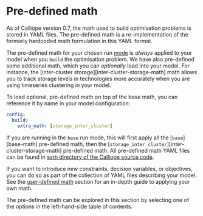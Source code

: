 # Pre-defined math

As of Calliope version 0.7, the math used to build optimisation problems is stored in YAML files.
The pre-defined math is a re-implementation of the formerly hardcoded math formulation in this YAML format.

The pre-defined math for your chosen run [mode](../creating/config.md#configbuildmode) is _always_ applied to your model when you `build` the optimisation problem.
We have also pre-defined some additional math, which you can _optionally_ load into your model.
For instance, the [inter-cluster storage][inter-cluster-storage-math] math allows you to track storage levels in technologies more accurately when you are using timeseries clustering in your model.

To load optional, pre-defined math on top of the base math, you can reference it by name in your model configuration:

```yaml
config:
  build:
    extra_math: [storage_inter_cluster]
```

If you are running in the `base` run mode, this will first apply all the [`base`][base-math] pre-defined math, then the [`storage_inter_cluster`][inter-cluster-storage-math] pre-defined math.
All pre-defined math YAML files can be found in [`math` directory of the Calliope source code](https://github.com/calliope-project/calliope/blob/main/src/calliope/math/storage_inter_cluster.yaml).

If you want to introduce new constraints, decision variables, or objectives, you can do so as part of the collection of YAML files describing your model.
See the [user-defined math](../user_defined_math/index.md) section for an in-depth guide to applying your own math.

The pre-defined math can be explored in this section by selecting one of the options in the left-hand-side table of contents.
